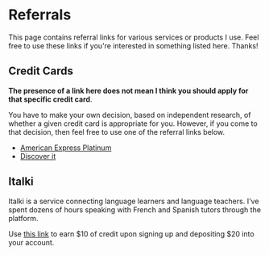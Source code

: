 # Referrals

This page contains referral links for various services or products I use. Feel free to use these links if you're interested in something listed here. Thanks!

## Credit Cards

**The presence of a link here does not mean I think you should apply for that specific credit card**.

You have to make your own decision, based on independent research, of whether a given credit card is appropriate for you. However, if you come to that decision, then feel free to use one of the referral links below.

- [American Express Platinum](http://refer.amex.us/WESLERUfMF?xl=cp01) 
- [Discover it](https://refer.discover.com/s/WESLEY54)

## Italki

Italki is a service connecting language learners and language teachers. I've spent dozens of hours speaking with French and Spanish tutors through the platform.

Use [this link](https://www.italki.com/i/EbAbHa?hl=en-us) to earn $10 of credit upon signing up and depositing $20 into your account.
